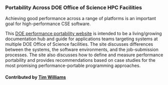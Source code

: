 ### Portability Across DOE Office of Science HPC Facilities

Achieving good performance across a range of platforms is an important goal for high-performance CSE software.  

This [DOE performance portability website](http://performanceportability.org) is intended to be a living/growing documentation hub and guide for applications teams targeting systems at multiple DOE Office of Science facilities. The site discusses differences between the systems, the software environments, and the job-submission processes. The site also discusses how to define and measure performance portability and provides recommendations based on case studies for the most promising performance-portable programming approaches. 

#### Contributed by [Tim Williams](https://github.com/zippylab)

<!---
Publish: yes
Categories: performance
Topics: performance, portability
Tags: site
Level: 2
Prerequisites: default
Aggregate: none
--->
